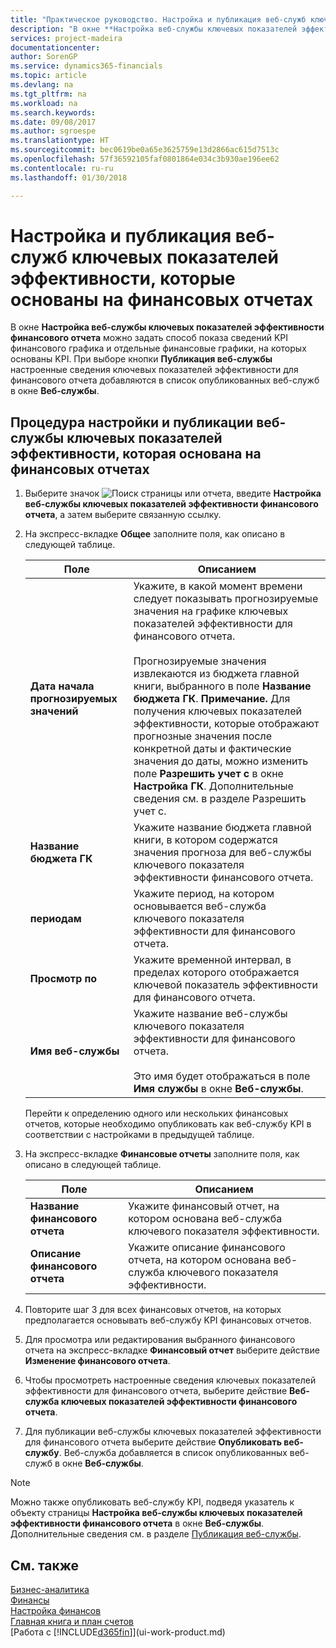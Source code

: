 ```yaml
---
title: "Практическое руководство. Настройка и публикация веб-служб ключевых показателей эффективности, которые основаны на финансовых отчетах | Документы Майкрософт"
description: "В окне **Настройка веб-службы ключевых показателей эффективности финансового отчета** можно задать способ показа сведений KPI финансового графика и отдельные финансовые графики, на которых основаны KPI."
services: project-madeira
documentationcenter: 
author: SorenGP
ms.service: dynamics365-financials
ms.topic: article
ms.devlang: na
ms.tgt_pltfrm: na
ms.workload: na
ms.search.keywords: 
ms.date: 09/08/2017
ms.author: sgroespe
ms.translationtype: HT
ms.sourcegitcommit: bec0619be0a65e3625759e13d2866ac615d7513c
ms.openlocfilehash: 57f36592105faf0801864e034c3b930ae196ee62
ms.contentlocale: ru-ru
ms.lasthandoff: 01/30/2018

---
```

# <a name="set-up-and-publish-kpi-web-services-based-on-account-schedules"></a>Настройка и публикация веб-служб ключевых показателей эффективности, которые основаны на финансовых отчетах
В окне **Настройка веб-службы ключевых показателей эффективности финансового отчета** можно задать способ показа сведений KPI финансового графика и отдельные финансовые графики, на которых основаны KPI. При выборе кнопки **Публикация веб-службы** настроенные сведения ключевых показателей эффективности для финансового отчета добавляются в список опубликованных веб-служб в окне **Веб-службы**.  

## <a name="to-set-up-and-publish-a-kpi-web-service-that-is-based-on-account-schedules"></a>Процедура настройки и публикации веб-службы ключевых показателей эффективности, которая основана на финансовых отчетах  

1.  Выберите значок ![Поиск страницы или отчета](media/ui-search/search_small.png "Значок поиска страницы или отчета"), введите **Настройка веб-службы ключевых показателей эффективности финансового отчета**, а затем выберите связанную ссылку.  
2.  На экспресс-вкладке **Общее** заполните поля, как описано в следующей таблице.  

    |Поле|Описанием|  
    |---------------------------------|---------------------------------------|  
    |**Дата начала прогнозируемых значений**|Укажите, в какой момент времени следует показывать прогнозируемые значения на графике ключевых показателей эффективности для финансового отчета.<br /><br /> Прогнозируемые значения извлекаются из бюджета главной книги, выбранного в поле **Название бюджета ГК**. **Примечание.** Для получения ключевых показателей эффективности, которые отображают прогнозные значения после конкретной даты и фактические значения до даты, можно изменить поле **Разрешить учет с** в окне **Настройка ГК**. Дополнительные сведения см. в разделе Разрешить учет с.|  
    |**Название бюджета ГК**|Укажите название бюджета главной книги, в котором содержатся значения прогноза для веб-службы ключевого показателя эффективности финансового отчета.|  
    |**периодам**|Укажите период, на котором основывается веб-служба ключевого показателя эффективности для финансового отчета.|  
    |**Просмотр по**|Укажите временной интервал, в пределах которого отображается ключевой показатель эффективности для финансового отчета.|  
    |**Имя веб-службы**|Укажите название веб-службы ключевого показателя эффективности для финансового отчета.<br /><br /> Это имя будет отображаться в поле **Имя службы** в окне **Веб-службы**.|  

    Перейти к определению одного или нескольких финансовых отчетов, которые необходимо опубликовать как веб-службу KPI в соответствии с настройками в предыдущей таблице.  

3.  На экспресс-вкладке **Финансовые отчеты** заполните поля, как описано в следующей таблице.  

    |Поле|Описанием|  
    |---------------------------------|---------------------------------------|  
    |**Название финансового отчета**|Укажите финансовый отчет, на котором основана веб-служба ключевого показателя эффективности.|  
    |**Описание финансового отчета**|Укажите описание финансового отчета, на котором основана веб-служба ключевого показателя эффективности.|  

4.  Повторите шаг 3 для всех финансовых отчетов, на которых предполагается основывать веб-службу KPI финансовых отчетов.  
5.  Для просмотра или редактирования выбранного финансового отчета на экспресс-вкладке **Финансовый отчет** выберите действие **Изменение финансового отчета**.  
6.  Чтобы просмотреть настроенные сведения ключевых показателей эффективности для финансового отчета, выберите действие **Веб-служба ключевых показателей эффективности финансового отчета**.  
7.  Для публикации веб-службы ключевых показателей эффективности для финансового отчета выберите действие **Опубликовать веб-службу**. Веб-служба добавляется в список опубликованных веб-служб в окне **Веб-службы**.  

> [!NOTE]  
>  Можно также опубликовать веб-службу KPI, подведя указатель к объекту страницы **Настройка веб-службы ключевых показателей эффективности финансового отчета** в окне **Веб-службы**. Дополнительные сведения см. в разделе [Публикация веб-службы](across-how-publish-web-service.md).  

## <a name="see-also"></a>См. также  
[Бизнес-аналитика](bi.md)  
[Финансы](finance.md)  
[Настройка финансов](finance-setup-finance.md)  
[Главная книга и план счетов](finance-general-ledger.md)  
[Работа с [!INCLUDE[d365fin](includes/d365fin_md.md)]](ui-work-product.md)

